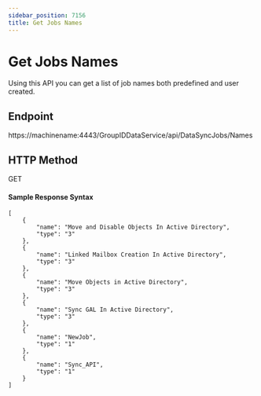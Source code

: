 ```yaml
---
sidebar_position: 7156
title: Get Jobs Names
---
```


# Get Jobs Names

Using this API you can get a list of job names both predefined and user created.

## Endpoint

https://machinename:4443/GroupIDDataService/api/DataSyncJobs/Names

## HTTP Method

GET

#### Sample Response Syntax

```
[  
    {  
        "name": "Move and Disable Objects In Active Directory",  
        "type": "3"  
    },  
    {  
        "name": "Linked Mailbox Creation In Active Directory",  
        "type": "3"  
    },  
    {  
        "name": "Move Objects in Active Directory",  
        "type": "3"  
    },  
    {  
        "name": "Sync GAL In Active Directory",  
        "type": "3"  
    },  
    {  
        "name": "NewJob",  
        "type": "1"  
    },  
    {  
        "name": "Sync_API",  
        "type": "1"  
    }  
]
```